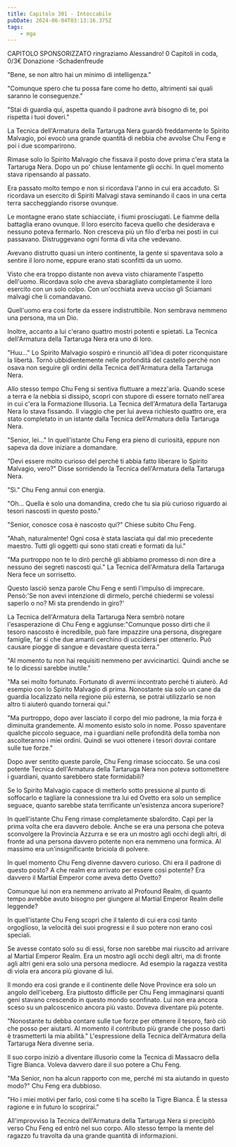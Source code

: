 ```yaml
---
title: Capitolo 301 - Intoccabile
pubDate: 2024-06-04T03:13:16.375Z
tags:
    - mga
---
```



CAPITOLO SPONSORIZZATO ringraziamo Alessandro!
0 Capitoli in coda, 0/3€ Donazione
-Schadenfreude


"Bene, se non altro hai un minimo di intelligenza."


"Comunque spero che tu possa fare come ho detto, altrimenti sai quali saranno le conseguenze."


"Stai di guardia qui, aspetta quando il padrone avrà bisogno di te, poi rispetta i tuoi doveri."


La Tecnica dell'Armatura della Tartaruga Nera guardò freddamente lo Spirito Malvagio, poi evocò una grande quantità di nebbia che avvolse Chu Feng e poi i due scomparirono.


Rimase solo lo Spirito Malvagio che fissava il posto dove prima c'era stata la Tartaruga Nera. Dopo un po' chiuse lentamente gli occhi. In quel momento stava ripensando al passato.


Era passato molto tempo e non si ricordava l'anno in cui era accaduto. Si ricordava un esercito di Spiriti Malvagi stava seminando il caos in una certa terra saccheggiando risorse ovunque.


Le montagne erano state schiacciate, i fiumi prosciugati. Le fiamme della battaglia erano ovunque. Il loro esercito faceva quello che desiderava e nessuno poteva fermarlo. Non cresceva più un filo d'erba nei posti in cui passavano. Distruggevano ogni forma di vita che vedevano.


Avevano distrutto quasi un intero continente, la gente si spaventava solo a sentire il loro nome, eppure erano stati sconfitti da un uomo.


Visto che era troppo distante non aveva visto chiaramente l'aspetto dell'uomo. Ricordava solo che aveva sbaragliato completamente il loro esercito con un solo colpo. Con un'occhiata aveva ucciso gli Sciamani malvagi che li comandavano.


Quell'uomo era così forte da essere indistruttibile. Non sembrava nemmeno una persona, ma un Dio.


Inoltre, accanto a lui c'erano quattro mostri potenti e spietati. La Tecnica dell'Armatura della Tartaruga Nera era uno di loro.


"Huu..." Lo Spirito Malvagio sospirò e rinunciò all'idea di poter riconquistare la libertà.
Tornò ubbidientemente nelle profondità del castello perché non osava non seguire gli ordini della Tecnica dell'Armatura della Tartaruga Nera.


Allo stesso tempo Chu Feng si sentiva fluttuare a mezz'aria. Quando scese a terra e la nebbia si dissipò, scoprì con stupore di essere tornato nell'area in cui c'era la Formazione Illusoria. La Tecnica dell'Armatura della Tartaruga Nera lo stava fissando. Il viaggio che per lui aveva richiesto quattro ore, era stato completato in un istante dalla Tecnica dell'Armatura della Tartaruga Nera.


"Senior, lei..." In quell'istante Chu Feng era pieno di curiosità, eppure non sapeva da dove iniziare a domandare.


"Devi essere molto curioso del perché ti abbia fatto liberare lo Spirito Malvagio, vero?" Disse sorridendo la Tecnica dell'Armatura della Tartaruga Nera.


"Sì." Chu Feng annuì con energia.


"Oh... Quella è solo una domandina, credo che tu sia più curioso riguardo ai tesori nascosti in questo posto."


"Senior, conosce cosa è nascosto qui?" Chiese subito Chu Feng.


"Ahah, naturalmente! Ogni cosa è stata lasciata qui dal mio precedente maestro. Tutti gli oggetti qui sono stati creati e formati da lui."


"Ma purtroppo non te lo dirò perchè gli abbiamo promesso di non dire a nessuno dei segreti nascosti qui." La Tecnica dell'Armatura della Tartaruga Nera fece un sorrisetto.


Questo lasciò senza parole Chu Feng e sentì l'impulso di imprecare. Pensò:'Se non avevi intenzione di dirmelo, perché chiedermi se volessi saperlo o no? Mi sta prendendo in giro?'


La Tecnica dell'Armatura della Tartaruga Nera sembrò notare l'esasperazione di Chu Feng e aggiunse:"Comunque posso dirti che il tesoro nascosto è incredibile, può fare impazzire una persona, disgregare famiglie, far sì che due amanti cerchino di uccidersi per ottenerlo. Può causare piogge di sangue e devastare questa terra."


"Al momento tu non hai requisiti nemmeno per avvicinartici. Quindi anche se te lo dicessi sarebbe inutile."


"Ma sei molto fortunato. Fortunato di avermi incontrato perché ti aiuterò. Ad esempio con lo Spirito Malvagio di prima. Nonostante sia solo un cane da guardia localizzato nella regione più esterna, se potrai utilizzarlo se non altro ti aiuterò quando tornerai qui."


"Ma purtroppo, dopo aver lasciato il corpo del mio padrone, la mia forza è diminuita grandemente. Al momento esisto solo in nome. Posso spaventare qualche piccolo seguace, ma i guardiani nelle profondità della tomba non ascolteranno i miei ordini. Quindi se vuoi ottenere i tesori dovrai contare sulle tue forze."


Dopo aver sentito queste parole, Chu Feng rimase scioccato. Se una così potente Tecnica dell'Armatura della Tartaruga Nera non poteva sottomettere i guardiani, quanto sarebbero state formidabili?


Se lo Spirito Malvagio capace di metterlo sotto pressione al punto di soffocarlo e tagliare la connessione tra lui ed Ovetto era solo un semplice seguace, quanto sarebbe stata terrificante un'esistenza ancora superiore?


In quell'istante Chu Feng rimase completamente sbalordito. Capì per la prima volta che era davvero debole. Anche se era una persona che poteva sconvolgere la Provincia Azzurra e se era un mostro agli occhi degli altri, di fronte ad una persona davvero potente non era nemmeno una formica. Al massimo era un'insignificante briciola di polvere.


In quel momento Chu Feng divenne davvero curioso. Chi era il padrone di questo posto? A che realm era arrivato per essere così potente? Era davvero il Martial Emperor come aveva detto Ovetto?


Comunque lui non era nemmeno arrivato al Profound Realm, di quanto tempo avrebbe avuto bisogno per giungere al Martial Emperor Realm delle leggende?


In quell'istante Chu Feng scoprì che il talento di cui era così tanto orgoglioso, la velocità dei suoi progressi e il suo potere non erano così speciali.


Se avesse contato solo su di essi, forse non sarebbe mai riuscito ad arrivare al Martial Emperor Realm. Era un mostro agli occhi degli altri, ma di fronte agli altri geni era solo una persona mediocre. Ad esempio la ragazza vestita di viola era ancora più giovane di lui.


Il mondo era così grande e il continente delle Nove Province era solo un angolo dell'iceberg.
Era piuttosto difficile per Chu Feng immaginarsi quanti geni stavano crescendo in questo mondo sconfinato. Lui non era ancora sceso su un palcoscenico ancora più vasto. Doveva diventare più potente.


"Nonostante tu debba contare sulle tue forze per ottenere il tesoro, farò ciò che posso per aiutarti. Al momento il contributo più grande che posso darti è trasmetterti la mia abilità." L'espressione della Tecnica dell'Armatura della Tartaruga Nera divenne seria.


Il suo corpo iniziò a diventare illusorio come la Tecnica di Massacro della Tigre Bianca. Voleva davvero dare il suo potere a Chu Feng.


"Ma Senior, non ha alcun rapporto con me, perché mi sta aiutando in questo modo?" Chu Feng era dubbioso.


"Ho i miei motivi per farlo, così come ti ha scelto la Tigre Bianca. È la stessa ragione e in futuro lo scoprirai."


All'improvviso la Tecnica dell'Armatura della Tartaruga Nera si precipitò verso Chu Feng ed entrò nel suo corpo. Allo stesso tempo la mente del ragazzo fu travolta da una grande quantità di informazioni.





